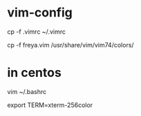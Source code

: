 # vim-config

cp -f .vimrc ~/.vimrc

cp -f freya.vim /usr/share/vim/vim74/colors/

# in centos

vim ~/.bashrc

export TERM=xterm-256color
